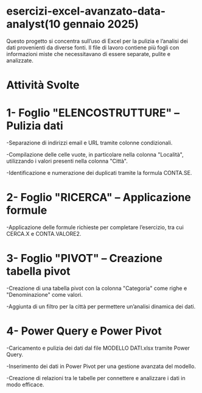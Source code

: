 # esercizi-excel-avanzato-data-analyst(10 gennaio 2025)
Questo progetto si concentra sull’uso di Excel per la pulizia e l’analisi dei dati provenienti da diverse fonti. Il file di lavoro contiene più fogli con informazioni miste 
che necessitavano di essere separate, pulite e analizzate.
# Attività Svolte

# 1- Foglio "ELENCOSTRUTTURE" – Pulizia dati

-Separazione di indirizzi email e URL tramite colonne condizionali.

-Compilazione delle celle vuote, in particolare nella colonna "Località", utilizzando i valori presenti nella colonna "Città".

-Identificazione e numerazione dei duplicati tramite la formula CONTA.SE.

# 2- Foglio "RICERCA" – Applicazione formule

-Applicazione delle formule richieste per completare l’esercizio, tra cui CERCA.X e CONTA.VALORE2.

# 3- Foglio "PIVOT" – Creazione tabella pivot

-Creazione di una tabella pivot con la colonna "Categoria" come righe e "Denominazione" come valori.

-Aggiunta di un filtro per la città per permettere un’analisi dinamica dei dati.

# 4- Power Query e Power Pivot

-Caricamento e pulizia dei dati dal file MODELLO DATI.xlsx tramite Power Query.

-Inserimento dei dati in Power Pivot per una gestione avanzata del modello.

-Creazione di relazioni tra le tabelle per connettere e analizzare i dati in modo efficace.
